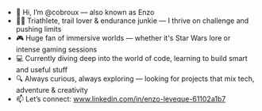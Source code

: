 - 👋 Hi, I’m @cobroux — also known as Enzo
- 🏊‍♂️ Triathlete, trail lover & endurance junkie — I thrive on challenge and pushing limits
- 🎮 Huge fan of immersive worlds — whether it's Star Wars lore or intense gaming sessions
- 💻 Currently diving deep into the world of code, learning to build smart and useful stuff
- 🔍 Always curious, always exploring — looking for projects that mix tech, adventure & creativity
- 📫 Let’s connect: www.linkedin.com/in/enzo-leveque-61102a1b7

<!---
cobroux/cobroux is a ✨ special ✨ repository because its `README.md` (this file) appears on your GitHub profile.
You can click the Preview link to take a look at your changes.
--->
